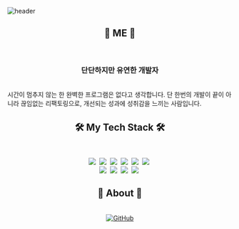 ![header](https://capsule-render.vercel.app/api?type=rect&height=150&color=gradient&text=HyeonLokJoo)

<!-- [![*'s github stats](https://github-readme-stats.vercel.app/api?username=lokyyyi)](https://github.com/lokyyyi) -->

<h2 align="center"> 📌 ME 📌 </h2>
<br>
<h3 align="center">단단하지만 유연한 개발자</h3>
<br>
<a>시간이 멈추지 않는 한 완벽한 프로그램은 없다고 생각합니다.</a>
<a>단 한번의 개발이 끝이 아니라 끊임없는 리팩토링으로,</a>
개선되는 성과에 성취감을 느끼는 사람입니다.
<h2 align="center"> 🛠 My Tech Stack 🛠 </h2>
<br>
<p align="center">
  <img src="https://img.shields.io/badge/java-%23ED8B00.svg?style=for-the-badge&logo=openjdk&logoColor=white" />&nbsp
  <img src="https://img.shields.io/badge/javascript-%23323330.svg?style=for-the-badge&logo=javascript&logoColor=%23F7DF1E" />&nbsp
  <img src="https://img.shields.io/badge/firebase-a08021?style=for-the-badge&logo=firebase&logoColor=ffcd34" />&nbsp
  <img src="https://img.shields.io/badge/spring-%236DB33F.svg?style=for-the-badge&logo=spring&logoColor=white" />&nbsp
  <img src="https://img.shields.io/badge/react-%2320232a.svg?style=for-the-badge&logo=react&logoColor=%2361DAFB" />&nbsp
  <img src="https://img.shields.io/badge/mysql-4479A1.svg?style=for-the-badge&logo=mysql&logoColor=white" />&nbsp <br>
  <img src="https://img.shields.io/badge/html5-%23E34F26.svg?style=for-the-badge&logo=html5&logoColor=white" />&nbsp
  <img src="https://img.shields.io/badge/css3-%231572B6.svg?style=for-the-badge&logo=css3&logoColor=white" />&nbsp
  <img src="https://img.shields.io/badge/MariaDB-003545?style=for-the-badge&logo=mariadb&logoColor=white" />&nbsp
  <img src="https://img.shields.io/badge/Thymeleaf-%23005C0F.svg?style=for-the-badge&logo=Thymeleaf&logoColor=white" />&nbsp
</p>

<h2 align="center"> 🧤 About 🧤 </h2>
<br>

<div align="center">
  <a href="https://lokyyyi-tech.tistory.com/"><img src="https://img.shields.io/badge/Tech%20Blog-20C997?style=for-the-badge&logo=velog&logoColor=white" alt="GitHub"></a>
</div>

